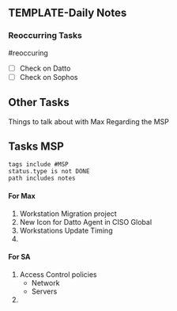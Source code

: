 ## TEMPLATE-Daily Notes

### Reoccurring Tasks

#reoccuring

- [ ] Check on Datto
- [ ] Check on Sophos

## Other Tasks

Things to talk about with Max Regarding the MSP
## Tasks MSP
```tasks
tags include #MSP 
status.type is not DONE
path includes notes
```

#### For Max
1. Workstation Migration project
2. New Icon for Datto Agent in CISO Global
3. Workstations Update Timing
4. 

#### For SA
1. Access Control policies
	* Network
	* Servers
2. 